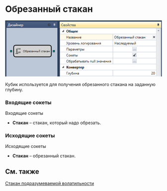 # Обрезанный стакан

![Designer MarketDepthTruncateDiagramElement 00](../../../../../../images/designer_marketdepthtruncatediagramelement_00.png)

Кубик используется для получения обрезанного стакана на заданную глубину.

### Входящие сокеты

Входящие сокеты

- **Стакан** – стакан, который надо обрезать.

### Исходящие сокеты

Исходящие сокеты

- **Стакан** – обрезанный стакан.

## См. также

[Стакан подразумеваемой волатильности](../options/iv_book.md)
